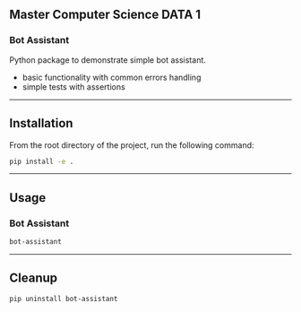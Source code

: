 ## Master Computer Science DATA 1

### Bot Assistant

Python package to demonstrate simple bot assistant.

* basic functionality with common errors handling
* simple tests with assertions

---

## Installation

From the root directory of the project, run the following command:

```bash
pip install -e .
```

---

## Usage

### Bot Assistant

```bash
bot-assistant
```

---

## Cleanup

```bash
pip uninstall bot-assistant
```
